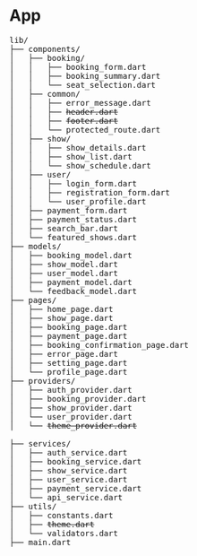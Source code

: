 # App

<pre>
lib/
├── components/
│   ├── booking/
│   │   ├── booking_form.dart
│   │   ├── booking_summary.dart
│   │   └── seat_selection.dart
│   ├── common/
│   │   ├── error_message.dart
│   │   ├── <del>header.dart</del>
│   │   ├── <del>footer.dart</del>
│   │   └── protected_route.dart
│   ├── show/
│   │   ├── show_details.dart
│   │   ├── show_list.dart
│   │   └── show_schedule.dart
│   ├── user/
│   │   ├── login_form.dart
│   │   ├── registration_form.dart
│   │   └── user_profile.dart
│   ├── payment_form.dart
│   ├── payment_status.dart
│   ├── search_bar.dart
│   └── featured_shows.dart
├── models/
│   ├── booking_model.dart
│   ├── show_model.dart
│   ├── user_model.dart
│   ├── payment_model.dart
│   └── feedback_model.dart
├── pages/
│   ├── home_page.dart
│   ├── show_page.dart
│   ├── booking_page.dart
│   ├── payment_page.dart
│   ├── booking_confirmation_page.dart
│   ├── error_page.dart
│   ├── setting_page.dart
│   └── profile_page.dart
├── providers/
│   ├── auth_provider.dart
│   ├── booking_provider.dart
│   ├── show_provider.dart
│   └── user_provider.dart
│   └── <del>theme_provider.dart</del>

├── services/
│   ├── auth_service.dart
│   ├── booking_service.dart
│   ├── show_service.dart
│   ├── user_service.dart
│   ├── payment_service.dart
│   └── api_service.dart
├── utils/
│   ├── constants.dart
│   ├── <del>theme.dart</del>
│   └── validators.dart
├── main.dart
</pre>
